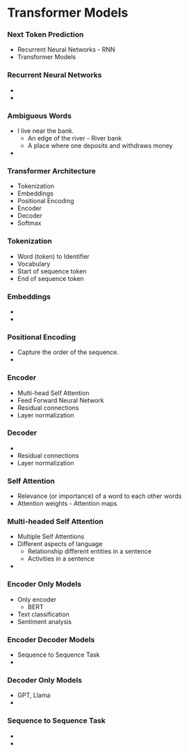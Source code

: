 # Transformer Models

### Next Token Prediction
- Recurrent Neural Networks - RNN
- Transformer Models

### Recurrent Neural Networks
-
-

### Ambiguous Words
- I live near the bank.
  - An edge of the river - River bank
  - A place where one deposits and withdraws money 
-

### Transformer Architecture
- Tokenization
- Embeddings
- Positional Encoding
- Encoder
- Decoder
- Softmax 

### Tokenization
- Word (token) to Identifier
- Vocabulary
- Start of sequence token
- End of sequence token

### Embeddings
- 
-

### Positional Encoding
- Capture the order of the sequence.
-

### Encoder
- Multi-head Self Attention
- Feed Forward Neural Network
- Residual connections
- Layer normalization 

### Decoder
-
- Residual connections
- Layer normalization

### Self Attention
- Relevance (or importance) of a word to each other words
- Attention weights - Attention maps

### Multi-headed Self Attention
- Multiple Self Attentions
- Different aspects of language
  - Relationship different entities in a sentence
  - Activities in a sentence 
-

### Encoder Only Models
- Only encoder
  - BERT
- Text classification
- Sentiment analysis

### Encoder Decoder Models
- Sequence to Sequence Task
-

### Decoder Only Models
- GPT, Llama
-

### Sequence to Sequence Task
-
-
